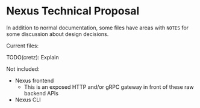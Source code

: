 # Nexus Technical Proposal

In addition to normal documentation, some files have areas with `NOTES` for some discussion about design decisions.

Current files:

TODO(cretz): Explain

Not included:

* Nexus frontend
  * This is an exposed HTTP and/or gRPC gateway in front of these raw backend APIs
* Nexus CLI
